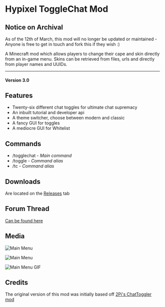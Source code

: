 # Hypixel ToggleChat Mod

## Notice on Archival
As of the 12th of March, this mod will no longer be updated or maintained - Anyone is free to get in touch and fork this if they wish :)

A Minecraft mod which allows players to change their cape and skin directly from an in-game menu. Skins can be retrieved from files, urls and directly from player names and UUIDs.

-----------

#### Version 3.0
## Features
* Twenty-six different chat toggles for ultimate chat supremacy
* An inbuilt tutorial and developer api
* A theme switcher, choose between modern and classic
* A fancy GUI for toggles
* A mediocre GUI for Whitelist

## Commands
* /togglechat - *Main command*
* /toggle - *Command alias*
* /tc - *Command alias*

## Downloads
Are located on the [Releases](https://github.com/boomboompower/ToggleChat/releases) tab

## Forum Thread
[Can be found here](https://hypixel.net/threads/997547/)

## Media
![Main Menu](https://i.imgur.com/CEfiZm3.png "Main GUI")

![Main Menu](https://i.imgur.com/QuGLB5G.png "Whitelist GUI")

![Main Menu GIF](https://i.imgur.com/ASJVkhE.gif "Main GUI GIF")

## Credits
The original version of this mod was initially based off [2Pi's ChatToggler mod](https://hypixel.net/threads/970975/)
